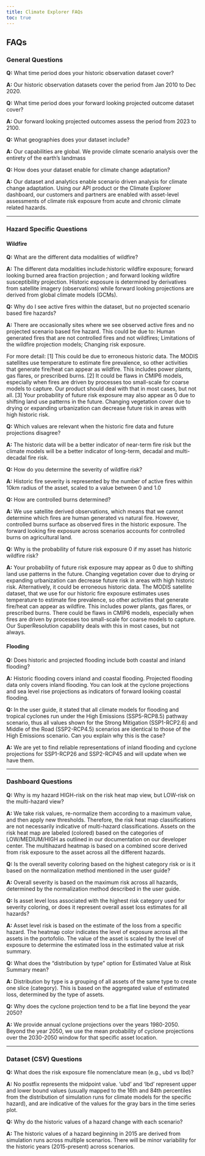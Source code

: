 ```yaml
---
title: Climate Explorer FAQs
toc: true
---
```


## FAQs

### General Questions

**Q:** What time period does your historic observation dataset cover?

**A:** Our historic observation datasets cover the period from Jan 2010 to Dec 2020.

**Q:** What time period does your forward looking projected outcome dataset cover?

**A:** Our forward looking projected outcomes assess the period from 2023 to 2100.

**Q:** What geographies does your dataset include?

**A:** Our capabilities are global. We provide climate scenario analysis over the entirety of the earth’s landmass

**Q:** How does your dataset enable for climate change adaptation?

**A:** Our dataset and analytics enable scenario driven analysis for climate change adaptation. Using our API product or the Climate Explorer dashboard, our customers and partners are enabled with asset-level assessments of climate risk exposure from acute and chronic climate related hazards.

______________________________________________________________________________________________________________

### Hazard Specific Questions


#### Wildfire


**Q:** What are the different data modalities of wildfire?

**A:** The different data modalities include:historic wildfire exposure; forward looking burned area fraction projection ; and forward looking wildfire susceptibility projection. Historic exposure is determined by derivatives from satellite imagery (observations) while forward looking projections are derived from global climate models (GCMs).

**Q:** Why do I see active fires within the dataset, but no projected scenario based fire hazards?

**A:** There are occasionally sites where we see observed active fires and no projected scenario based fire hazard. This could be due to: Human generated fires that are not controlled fires and not wildfires; Limitations of the wildfire projection models; Changing risk exposure.

For more detail:
[1] This could be due to erroneous historic data. The MODIS satellites use temperature to estimate fire prevalence, so other activities that generate fire/heat can appear as wildfire. This includes power plants, gas flares, or prescribed burns.
[2] It could be flaws in CMIP6 models, especially when fires are driven by processes too small-scale for coarse models to capture. Our product should deal with that in most cases, but not all.
[3] Your probability of future risk exposure may also appear as 0 due to shifting land use patterns in the future. Changing vegetation cover due to drying or expanding urbanization can decrease future risk in areas with high historic risk.

**Q:** Which values are relevant when the historic fire data and future projections disagree?

**A:** The historic data will be a better indicator of near-term fire risk but the climate models will be a better indicator of long-term, decadal and multi-decadal fire risk.

**Q:** How do you determine the severity of wildfire risk?

**A:** Historic fire severity is represented by the number of active fires within 10km radius of the asset, scaled to a value between 0 and 1.0    

**Q:** How are controlled burns determined?

**A:** We use satellite derived observations, which means that we cannot determine which fires are human generated vs natural fire. However, controlled burns surface as observed fires in the historic exposure. The forward looking fire exposure across scenarios accounts for controlled burns on agricultural land.

**Q:** Why is the probability of future risk exposure 0 if my asset has historic wildfire risk?

**A:** Your probability of future risk exposure may appear as 0 due to shifting land use patterns in the future.  Changing vegetation cover due to drying or expanding urbanization can decrease future risk in areas with high historic risk. Alternatively, it could be erroneous historic data.  The MODIS satellite dataset, that we use for our historic fire exposure estimates uses temperature to estimate fire prevalence, so other activities that generate fire/heat can appear as wildfire.  This includes power plants, gas flares, or prescribed burns. There could be flaws in CMIP6 models, especially when fires are driven by processes too small-scale for coarse models to capture. Our SuperResolution capability deals with this in most cases, but not always.

#### Flooding


**Q:** Does historic and projected flooding include both coastal and inland flooding?

**A:** Historic flooding covers inland and coastal flooding. Projected flooding data only covers inland flooding. You can look at the cyclone projections and sea level rise projections as indicators of forward looking coastal flooding.

**Q:** In the user guide, it stated that all climate models for flooding and tropical cyclones run under the High Emissions (SSP5-RCP8.5) pathway scenario, thus all values shown for the Strong Mitigation (SSP1-RCP2.6) and Middle of the Road (SSP2-RCP4.5) scenarios are identical to those of the High Emissions scenario. Can you explain why this is the case?

**A:** We are yet to find reliable representations of inland flooding and cyclone projections for SSP1-RCP26 and SSP2-RCP45 and will update when we have them.


______________________________________________________________________________________________________________

### Dashboard Questions

**Q:** Why is my hazard HIGH-risk on the risk heat map view, but LOW-risk on the multi-hazard view?

**A:** We take risk values, re-normalize them according to a maximum value, and then apply new thresholds. Therefore,  the risk heat map classifications are not necessarily indicative of multi-hazard classifications. Assets on the risk heat map are labeled (colored) based on the categories of LOW/MEDIUM/HIGH as outlined in our documentation on our developer center. The multihazard heatmap is based on a combined score derived from risk exposure to the asset across all the different hazards.

**Q:** Is the overall severity coloring based on the highest category risk or is it based on the normalization method mentioned in the user guide?

**A:** Overall severity is based on the maximum risk across all hazards, determined by the normalization method described in the user guide.

**Q:** Is asset level loss associated with the highest risk category used for severity coloring, or does it represent overall asset loss estimates for all hazards?

**A:** Asset level risk is based on the estimate of the loss from a specific hazard. The heatmap color indicates the level of exposure across all the assets in the portofolio. The value of the asset is scaled by the level of exposure to determine the estimated loss in the estimated value at risk summary.

**Q:** What does the “distribution by type” option for Estimated Value at Risk Summary mean?

**A:** Distribution by type is a grouping of all assets of the same type to create one slice (category). This is based on the aggregated value of estimated loss, determined by the type of assets.

**Q:** Why does the cyclone projection tend to be a flat line beyond the year 2050?

**A:** We provide annual cyclone projections over the years 1980-2050. Beyond the year 2050, we use the mean probability of cyclone projections over the 2030-2050 window for that specific asset location.

______________________________________________________________________________________________________________

### Dataset (CSV) Questions

**Q:** What does the risk exposure file nomenclature mean (e.g., ubd vs lbd)?

**A:** No postfix represents the midpoint value. ‘ubd’ and ‘lbd’ represent upper and lower bound values (usually mapped to the 16th and 84th percentiles from the distribution of simulation runs for climate models for the specific hazard), and are indicative of the values for the gray bars in the time series plot.

**Q:** Why do the historic values of a hazard change with each scenario?

**A:** The historic values of a hazard beginning in 2015 are derived from simulation runs across multiple scenarios. There will be minor variability for the historic years (2015-present) across scenarios.
